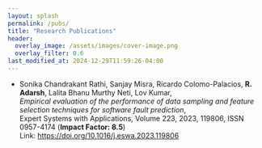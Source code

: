 ```yaml
---
layout: splash
permalink: /pubs/
title: "Research Publications"
header:
  overlay_image: /assets/images/cover-image.png
  overlay_filter: 0.6
last_modified_at: 2024-12-29T11:59:26-04:00
---
```


* Sonika Chandrakant Rathi, Sanjay Misra, Ricardo Colomo-Palacios, **R. Adarsh**, Lalita Bhanu Murthy Neti, Lov Kumar, <br> *Empirical evaluation of the performance of data sampling and feature selection techniques for software fault prediction*, <br> Expert Systems with Applications, Volume 223, 2023, 119806, ISSN 0957-4174 (**Impact Factor: 8.5**) <br>
Link: <a href="https://doi.org/10.1016/j.eswa.2023.119806"> https://doi.org/10.1016/j.eswa.2023.119806 </a> <br> 